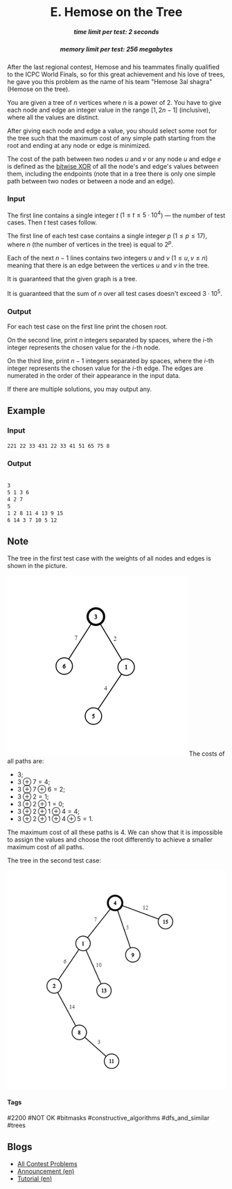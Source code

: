 <h1 style='text-align: center;'> E. Hemose on the Tree</h1>

<h5 style='text-align: center;'>time limit per test: 2 seconds</h5>
<h5 style='text-align: center;'>memory limit per test: 256 megabytes</h5>

After the last regional contest, Hemose and his teammates finally qualified to the ICPC World Finals, so for this great achievement and his love of trees, he gave you this problem as the name of his team "Hemose 3al shagra" (Hemose on the tree).

You are given a tree of $n$ vertices where $n$ is a power of $2$. You have to give each node and edge an integer value in the range $[1,2n -1]$ (inclusive), where all the values are distinct.

After giving each node and edge a value, you should select some root for the tree such that the maximum cost of any simple path starting from the root and ending at any node or edge is minimized.

The cost of the path between two nodes $u$ and $v$ or any node $u$ and edge $e$ is defined as the [bitwise XOR](https://en.wikipedia.org/wiki/Bitwise_operation#XOR) of all the node's and edge's values between them, including the endpoints (note that in a tree there is only one simple path between two nodes or between a node and an edge).

### Input

The first line contains a single integer $t$ ($1 \le t \le 5\cdot 10^4$) — the number of test cases. Then $t$ test cases follow.

The first line of each test case contains a single integer $p$ ($1 \le p \le 17$), where $n$ (the number of vertices in the tree) is equal to $2^p$.

Each of the next $n−1$ lines contains two integers $u$ and $v$ ($1 \le u,v \le n$) meaning that there is an edge between the vertices $u$ and $v$ in the tree.

It is guaranteed that the given graph is a tree.

It is guaranteed that the sum of $n$ over all test cases doesn't exceed $3\cdot 10^5$.

### Output

For each test case on the first line print the chosen root.

On the second line, print $n$ integers separated by spaces, where the $i$-th integer represents the chosen value for the $i$-th node.

On the third line, print $n-1$ integers separated by spaces, where the $i$-th integer represents the chosen value for the $i$-th edge. The edges are numerated in the order of their appearance in the input data.

If there are multiple solutions, you may output any.

## Example

### Input


```text
221 22 33 431 22 33 41 51 65 75 8
```
### Output

```text

3
5 1 3 6
4 2 7
5
1 2 8 11 4 13 9 15
6 14 3 7 10 5 12

```
## Note

The tree in the first test case with the weights of all nodes and edges is shown in the picture.

 ![](images/397067bb31787102edaa0c3d95a3fa355c59df22.png) The costs of all paths are: 

* $3$;
* $3\oplus 7=4$;
* $3\oplus 7\oplus 6=2$;
* $3\oplus 2=1$;
* $3\oplus 2\oplus 1=0$;
* $3\oplus 2\oplus 1\oplus 4=4$;
* $3\oplus 2\oplus 1\oplus 4\oplus 5=1$.

The maximum cost of all these paths is $4$. We can show that it is impossible to assign the values and choose the root differently to achieve a smaller maximum cost of all paths.

The tree in the second test case: 

 ![](images/07f4a798c9592ab6057a13e8b5829d7d045fd531.png) 

#### Tags 

#2200 #NOT OK #bitmasks #constructive_algorithms #dfs_and_similar #trees 

## Blogs
- [All Contest Problems](../Codeforces_Round_788_(Div._2).md)
- [Announcement (en)](../blogs/Announcement_(en).md)
- [Tutorial (en)](../blogs/Tutorial_(en).md)
